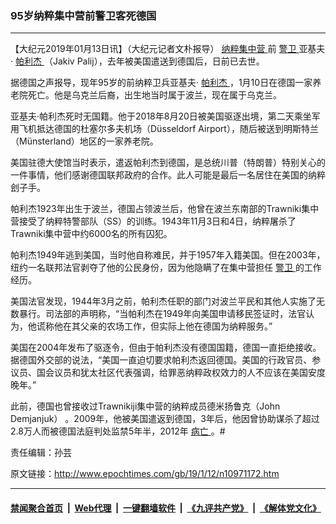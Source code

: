 ### 95岁纳粹集中营前警卫客死德国
------------------------

<p>
 【大纪元2019年01月13日讯】（大纪元记者文朴报导）
 <a href="http://www.epochtimes.com/gb/tag/%E7%BA%B3%E7%B2%B9%E9%9B%86%E4%B8%AD%E8%90%A5.html">
  纳粹集中营
 </a>
 前
 <a href="http://www.epochtimes.com/gb/tag/%E8%AD%A6%E5%8D%AB.html">
  警卫
 </a>
 亚基夫·
 <a href="http://www.epochtimes.com/gb/tag/%E5%B8%95%E5%88%A9%E6%9D%B0.html">
  帕利杰
 </a>
 （Jakiv Palij），去年被美国遣送到德国后，日前已去世。
</p>
<p>
 据德国之声报导，现年95岁的前纳粹卫兵亚基夫·
 <a href="http://www.epochtimes.com/gb/tag/%E5%B8%95%E5%88%A9%E6%9D%B0.html">
  帕利杰
 </a>
 ，1月10日在德国一家养老院死亡。他是乌克兰后裔，出生地当时属于波兰，现在属于乌克兰。
</p>
<p>
 亚基夫·帕利杰死时无国籍。他于2018年8月20日被美国驱逐出境，第二天乘坐军用飞机抵达德国的杜塞尔多夫机场（Düsseldorf Airport），随后被送到明斯特兰（Münsterland）地区的一家养老院。
</p>
<p>
 美国驻德大使馆当时表示，遣返帕利杰到德国，是总统川普（特朗普）特别关心的一件事情，他们感谢德国联邦政府的合作。此人可能是最后一名居住在美国的纳粹刽子手。
</p>
<p>
 帕利杰1923年出生于波兰，德国占领波兰后，他曾在波兰东南部的Trawniki集中营接受了纳粹特警部队（SS）的训练。1943年11月3日和4日，纳粹屠杀了Trawniki集中营中约6000名的所有囚犯。
</p>
<p>
 帕利杰1949年逃到美国，当时他自称难民，并于1957年入籍美国。但在2003年，纽约一名联邦法官剥夺了他的公民身份，因为他隐瞒了在集中营担任
 <a href="http://www.epochtimes.com/gb/tag/%E8%AD%A6%E5%8D%AB.html">
  警卫
 </a>
 的工作经历。
</p>
<p>
 美国法官发现，1944年3月之前，帕利杰任职的部门对波兰平民和其他人实施了无数暴行。司法部的声明称，“当帕利杰在1949年向美国申请移民签证时，法官认为，他谎称他在其父亲的农场工作，但实际上他在德国为纳粹服务。”
</p>
<p>
 美国在2004年发布了驱逐令，但由于帕利杰没有德国国籍，德国一直拒绝接收。据德国外交部的说法，“美国一直迫切要求帕利杰返回德国。美国的行政官员、参议员、国会议员和犹太社区代表强调，给罪恶纳粹政权效力的人不应该在美国安度晚年。”
</p>
<p>
 此前，德国也曾接收过Trawnikiji集中营的纳粹成员德米扬鲁克（John Demjanjuk） 。2009年，他被美国遣返到德国，3年后，他因曾协助谋杀了超过2.8万人而被德国法庭判处监禁5年半，2012年
 <a href="http://www.epochtimes.com/gb/tag/%E7%97%85%E4%BA%A1.html">
  病亡
 </a>
 。#
</p>
<p>
 责任编辑：孙芸
</p>

原文链接：http://www.epochtimes.com/gb/19/1/12/n10971172.htm


------------------------
#### [禁闻聚合首页](https://github.com/gfw-breaker/banned-news/blob/master/README.md) &nbsp;|&nbsp; [Web代理](https://github.com/gfw-breaker/open-proxy/blob/master/README.md) &nbsp;|&nbsp; [一键翻墙软件](https://github.com/gfw-breaker/nogfw/blob/master/README.md) &nbsp;|&nbsp; [《九评共产党》](https://github.com/gfw-breaker/9ping.md/blob/master/README.md#九评之一评共产党是什么) &nbsp;|&nbsp; [《解体党文化》](https://github.com/gfw-breaker/jtdwh.md/blob/master/README.md#绪论)